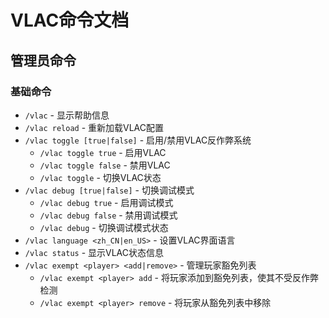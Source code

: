 # VLAC命令文档

## 管理员命令

### 基础命令
* `/vlac` - 显示帮助信息
* `/vlac reload` - 重新加载VLAC配置
* `/vlac toggle [true|false]` - 启用/禁用VLAC反作弊系统
  * `/vlac toggle true` - 启用VLAC
  * `/vlac toggle false` - 禁用VLAC
  * `/vlac toggle` - 切换VLAC状态
* `/vlac debug [true|false]` - 切换调试模式
  * `/vlac debug true` - 启用调试模式
  * `/vlac debug false` - 禁用调试模式
  * `/vlac debug` - 切换调试模式状态
* `/vlac language <zh_CN|en_US>` - 设置VLAC界面语言
* `/vlac status` - 显示VLAC状态信息
* `/vlac exempt <player> <add|remove>` - 管理玩家豁免列表
  * `/vlac exempt <player> add` - 将玩家添加到豁免列表，使其不受反作弊检测
  * `/vlac exempt <player> remove` - 将玩家从豁免列表中移除
  



